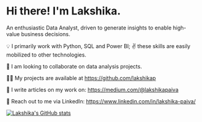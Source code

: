 # Hi there! I'm Lakshika.

An enthusiastic Data Analyst, driven to generate insights to enable high-value business decisions.

:bulb: I primarily work with Python, SQL and Power BI; :v: these skills are easily mobilized to other technologies.

:couple: I am looking to collaborate on data analysis projects.

:woman_technologist: My projects are available at https://github.com/lakshikap

:page_facing_up: I write articles on my work on: https://medium.com/@lakshikapaiva

:link: Reach out to me via LinkedIn: https://www.linkedin.com/in/lakshika-paiva/


[![Lakshika's GitHub stats](https://github-readme-stats.vercel.app/api/top-langs?username=lakshikap&hide=html,scss,stylus,blade,jupyter%20notebook,python,css,shell,batchfile,dockerfile,typescript&theme=algolia&show_icons=true)](https://github.com/lakshikap)

